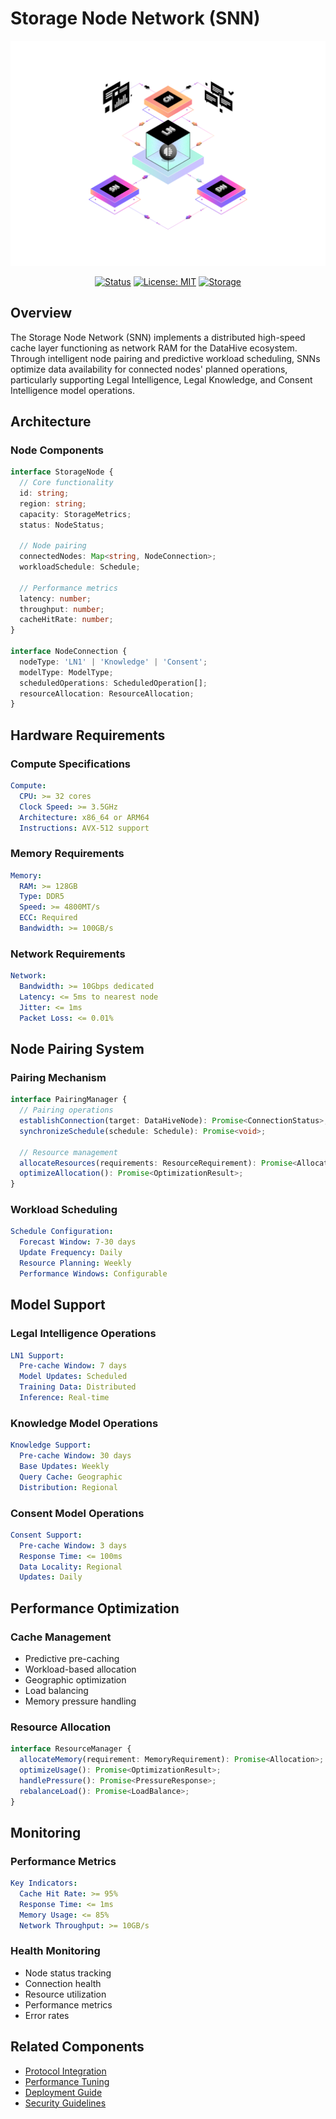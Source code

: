 # Storage Node Network (SNN)

<p align="center">
  <img src="https://raw.githubusercontent.com/datahiv3/Legalese-Node-LN1/main/docs/images/NodeTypes.png" alt="DataHive Architecture" width="800"/>
</p>

<p align="center">
  <a href="#"><img src="https://img.shields.io/badge/Status-In%20Development-yellow" alt="Status"/></a>
  <a href="https://opensource.org/licenses/MIT"><img src="https://img.shields.io/badge/License-MIT-blue.svg" alt="License: MIT"/></a>
  <a href="#"><img src="https://img.shields.io/badge/Storage-Multi--Protocol-green" alt="Storage"/></a>
</p>

## Overview

The Storage Node Network (SNN) implements a distributed high-speed cache layer functioning as network RAM for the DataHive ecosystem. Through intelligent node pairing and predictive workload scheduling, SNNs optimize data availability for connected nodes' planned operations, particularly supporting Legal Intelligence, Legal Knowledge, and Consent Intelligence model operations.

## Architecture

### Node Components
```typescript
interface StorageNode {
  // Core functionality
  id: string;
  region: string;
  capacity: StorageMetrics;
  status: NodeStatus;
  
  // Node pairing
  connectedNodes: Map<string, NodeConnection>;
  workloadSchedule: Schedule;
  
  // Performance metrics
  latency: number;
  throughput: number;
  cacheHitRate: number;
}

interface NodeConnection {
  nodeType: 'LN1' | 'Knowledge' | 'Consent';
  modelType: ModelType;
  scheduledOperations: ScheduledOperation[];
  resourceAllocation: ResourceAllocation;
}
```

## Hardware Requirements

### Compute Specifications
```yaml
Compute:
  CPU: >= 32 cores
  Clock Speed: >= 3.5GHz
  Architecture: x86_64 or ARM64
  Instructions: AVX-512 support
```

### Memory Requirements
```yaml
Memory:
  RAM: >= 128GB
  Type: DDR5
  Speed: >= 4800MT/s
  ECC: Required
  Bandwidth: >= 100GB/s
```

### Network Requirements
```yaml
Network:
  Bandwidth: >= 10Gbps dedicated
  Latency: <= 5ms to nearest node
  Jitter: <= 1ms
  Packet Loss: <= 0.01%
```

## Node Pairing System

### Pairing Mechanism
```typescript
interface PairingManager {
  // Pairing operations
  establishConnection(target: DataHiveNode): Promise<ConnectionStatus>;
  synchronizeSchedule(schedule: Schedule): Promise<void>;
  
  // Resource management
  allocateResources(requirements: ResourceRequirement): Promise<Allocation>;
  optimizeAllocation(): Promise<OptimizationResult>;
}
```

### Workload Scheduling
```yaml
Schedule Configuration:
  Forecast Window: 7-30 days
  Update Frequency: Daily
  Resource Planning: Weekly
  Performance Windows: Configurable
```

## Model Support

### Legal Intelligence Operations
```yaml
LN1 Support:
  Pre-cache Window: 7 days
  Model Updates: Scheduled
  Training Data: Distributed
  Inference: Real-time
```

### Knowledge Model Operations
```yaml
Knowledge Support:
  Pre-cache Window: 30 days
  Base Updates: Weekly
  Query Cache: Geographic
  Distribution: Regional
```

### Consent Model Operations
```yaml
Consent Support:
  Pre-cache Window: 3 days
  Response Time: <= 100ms
  Data Locality: Regional
  Updates: Daily
```

## Performance Optimization

### Cache Management
- Predictive pre-caching
- Workload-based allocation
- Geographic optimization
- Load balancing
- Memory pressure handling

### Resource Allocation
```typescript
interface ResourceManager {
  allocateMemory(requirement: MemoryRequirement): Promise<Allocation>;
  optimizeUsage(): Promise<OptimizationResult>;
  handlePressure(): Promise<PressureResponse>;
  rebalanceLoad(): Promise<LoadBalance>;
}
```

## Monitoring

### Performance Metrics
```yaml
Key Indicators:
  Cache Hit Rate: >= 95%
  Response Time: <= 1ms
  Memory Usage: <= 85%
  Network Throughput: >= 10GB/s
```

### Health Monitoring
- Node status tracking
- Connection health
- Resource utilization
- Performance metrics
- Error rates

## Related Components

- [Protocol Integration](./protocol-integration.md)
- [Performance Tuning](./performance-tuning.md)
- [Deployment Guide](./deployment-guide.md)
- [Security Guidelines](./security-guidelines.md)
